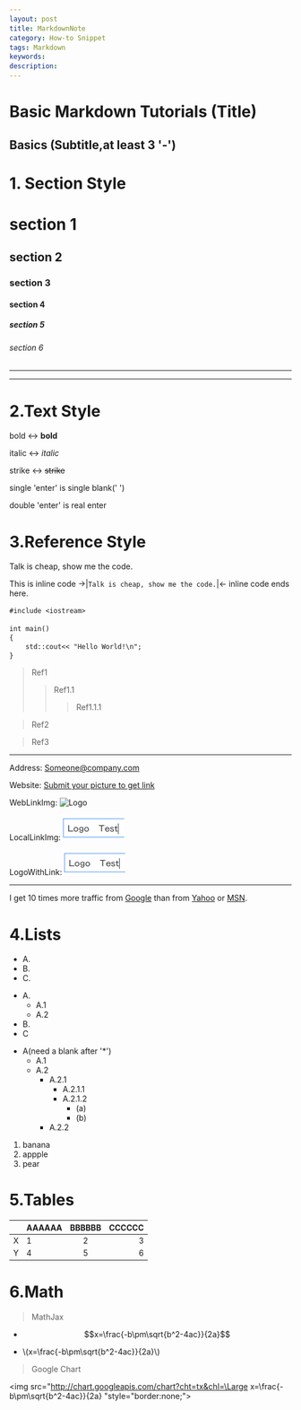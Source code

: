 ```yaml
---
layout: post
title: MarkdownNote
category: How-to Snippet
tags: Markdown
keywords: 
description: 
---
```



Basic Markdown Tutorials (Title)
================================

Basics (Subtitle,at least 3 '-')
--------------------------------
# 1. Section Style
# section 1
## section 2
### section 3
#### section 4
##### section 5
###### section 6

___

***


# 2.Text Style
bold <-> **bold**

italic <-> _italic_

strike <-> ~~strike~~

single 'enter' is single blank(' ')

double 'enter' is real enter


# 3.Reference Style
Talk is cheap, show me the code.

<!-- This is comment -->

This is inline code ->|`Talk is cheap, show me the code.`|<- inline code ends here.


```
#include <iostream>

int main()
{
    std::cout<< "Hello World!\n";
}
```
> Ref1
>> Ref1.1
>>> Ref1.1.1

> Ref2

> Ref3

---
Address: <Someone@company.com>

Website: [Submit your picture to get link](https://sm.ms/)

WebLinkImg: ![Logo](https://ooo.0o0.ooo/2016/06/10/575aba38d2647.jpg)

LocalLinkImg:![](../../public/img/How-to/Markdown/logo_test.png)

LogoWithLink:[![](../../public/img/How-to/Markdown/logo_test.png)](http://zhehua.info)
___

I get 10 times more traffic from [Google][1] than from [Yahoo][2] or [MSN][3].



# 4.Lists

+ A.
+ B.
+ C.

- A.
    - A.1
    - A.2
- B.
- C

* A(need a blank after '*')
    * A.1
    * A.2
        * A.2.1
            * A.2.1.1
            * A.2.1.2
                * (a)
                * (b)
        * A.2.2

<ol>
  <li>banana</li>
  <li>appple</li>
  <li>pear</li>
</ol>



# 5.Tables
| |AAAAAA|BBBBBB|CCCCCC|
|----|:----|:----:|----:|
|X|1|2|3|
|Y|4|5|6|

# 6.Math
> MathJax
<script type="text/javascript" src="http://cdn.mathjax.org/mathjax/latest/MathJax.js?config=default"></script>

* $$x=\frac{-b\pm\sqrt{b^2-4ac}}{2a}$$

* \\(x=\frac{-b\pm\sqrt{b^2-4ac}}{2a}\\)


> Google Chart

<img src="http://chart.googleapis.com/chart?cht=tx&chl=\Large x=\frac{-b\pm\sqrt{b^2-4ac}}{2a}
"style="border:none;">




[1]: http://google.com/ "Google"
[2]: http://search.yahoo.com/ "Yahoo Search"
[3]: http://search.msn.com/ "MSN Search"
